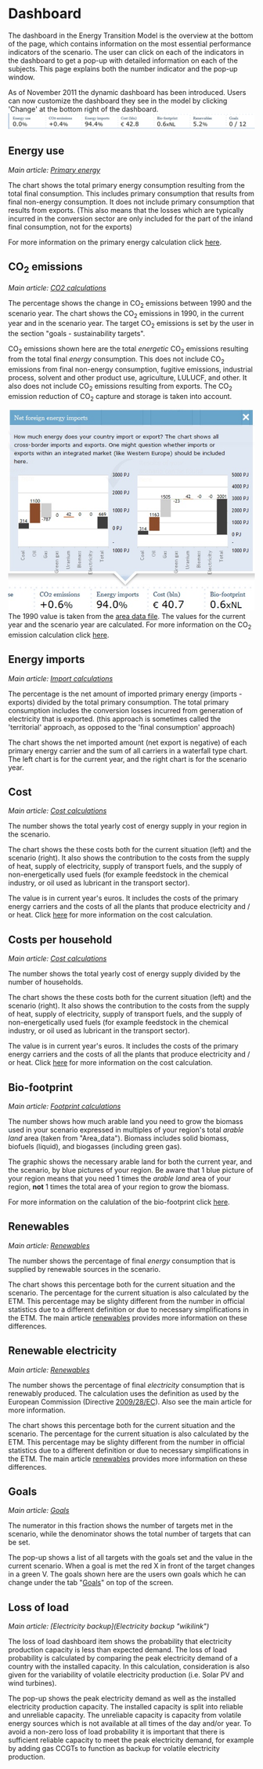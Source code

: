 # Dashboard

The dashboard in the Energy Transition Model is the overview at the bottom of the page, which contains information on the most essential performance indicators of the scenario. The user can click on each of the indicators in the dashboard to get a pop-up with detailed information on each of the subjects. This page explains both the number indicator and the pop-up window.

As of November 2011 the dynamic dashboard has been introduced. Users can now customize the dashboard they see in the model by clicking 'Change' at the bottom right of the dashboard. ![A screenshot of the dashboard, which supplies information on a number of performance indicators of your scenario.](../images/Dashboard.jpg "fig:A screenshot of the dashboard, which supplies information on a number of performance indicators of your scenario.")

Energy use
----------

*Main article: [Primary energy](primary_energy.md)*

The chart shows the total primary energy consumption resulting from the total final consumption. This includes primary consumption that results from final non-energy consumption. It does not include primary consumption that results from exports. (This also means that the losses which are typically incurred in the conversion sector are only included for the part of the inland final consumption, not for the exports)

For more information on the primary energy calculation click [here](primary_energy.md).

CO<sub>2</sub> emissions
------------------------

*Main article: [CO2 calculations](co2_calculations.md)*

The percentage shows the change in CO<sub>2</sub> emissions between 1990 and the scenario year. The chart shows the CO<sub>2</sub> emissions in 1990, in the current year and in the scenario year. The target CO<sub>2</sub> emissions is set by the user in the section "goals - sustainability targets".

CO<sub>2</sub> emissions shown here are the total *energetic* CO<sub>2</sub> emissions resulting from the total final *energy* consumption. This does not include CO<sub>2</sub> emissions from final non-energy consumption, fugitive emissions, industrial process, solvent and other product use, agriculture, LULUCF, and other. It also does not include CO<sub>2</sub> emissions resulting from exports. The CO<sub>2</sub> emission reduction of CO<sub>2</sub> capture and storage is taken into account.

![Energy import in the dashboard](../images/Import_chart.jpg "fig:Energy import in the dashboard") The 1990 value is taken from the [area data file](https://github.com/quintel/etsource/blob/master/datasets/nl/nl.ad). The values for the current year and the scenario year are calculated. For more information on the CO<sub>2</sub> emission calculation click [here](co2_calculations.md).

Energy imports
--------------

*Main article: [Import calculations](import_calculations)*

The percentage is the net amount of imported primary energy (imports - exports) divided by the total primary consumption. The total primary consumption includes the conversion losses incurred from generation of electricity that is exported. (this approach is sometimes called the 'territorial' approach, as opposed to the 'final consumption' approach)

The chart shows the net imported amount (net export is negative) of each primary energy carrier and the sum of all carriers in a waterfall type chart. The left chart is for the current year, and the right chart is for the scenario year.

Cost
----

*Main article: [Cost calculations](cost_calculations.md)*

The number shows the total yearly cost of energy supply in your region in the scenario.

The chart shows the these costs both for the current situation (left) and the scenario (right). It also shows the contribution to the costs from the supply of heat, supply of electricity, supply of transport fuels, and the supply of non-energetically used fuels (for example feedstock in the chemical industry, or oil used as lubricant in the transport sector).

The value is in current year's euros. It includes the costs of the primary energy carriers and the costs of all the plants that produce electricity and / or heat. Click [ here](cost_calculations.md) for more information on the cost calculation.

Costs per household
-------------------

*Main article: [Cost calculations](cost_calculations.md)*

The number shows the total yearly cost of energy supply divided by the number of households.

The chart shows the these costs both for the current situation (left) and the scenario (right). It also shows the contribution to the costs from the supply of heat, supply of electricity, supply of transport fuels, and the supply of non-energetically used fuels (for example feedstock in the chemical industry, or oil used as lubricant in the transport sector).

The value is in current year's euros. It includes the costs of the primary energy carriers and the costs of all the plants that produce electricity and / or heat. Click [here](cost_calculations.md) for more information on the cost calculation.

Bio-footprint 
-------------

*Main article: [Footprint calculations](documentation.md#biofootprint_calculations)*

The number shows how much arable land you need to grow the biomass used in your scenario expressed in multiples of your region's total *arable land* area (taken from "Area\_data"). Biomass includes solid biomass, biofuels (liquid), and biogasses (including green gas).

The graphic shows the necessary arable land for both the current year, and the scenario, by blue pictures of your region. Be aware that 1 blue picture of your region means that you need 1 times the *arable land* area of your region, **not** 1 times the total area of your region to grow the biomass.

For more information on the calulation of the bio-footprint click [here](documentation.md#biofootprint_calculations).

Renewables
----------

*Main article: [Renewables](Renewables "wikilink")*

The number shows the percentage of final *energy* consumption that is supplied by renewable sources in the scenario.

The chart shows this percentage both for the current situation and the scenario. The percentage for the current situation is also calculated by the ETM. This percentage may be slighty different from the number in official statistics due to a different definition or due to necessary simplifications in the ETM. The main article [renewables](renewables "wikilink") provides more information on these differences.

Renewable electricity
---------------------

*Main article: [Renewables](Renewables "wikilink")*

The number shows the percentage of final *electricity* consumption that is renewably produced. The calculation uses the definition as used by the European Commission (Directive [2009/28/EC](http://eur-lex.europa.eu/LexUriServ/LexUriServ.do?uri=Oj:L:2009:140:0016:0062:en:PDF)). Also see the main article for more information.

The chart shows this percentage both for the current situation and the scenario. The percentage for the current situation is also calculated by the ETM. This percentage may be slighty different from the number in official statistics due to a different definition or due to necessary simplifications in the ETM. The main article [renewables](renewables "wikilink") provides more information on these differences.

Goals
-----

*Main article: [Goals](targets.md)*

The numerator in this fraction shows the number of targets met in the scenario, while the denominator shows the total number of targets that can be set.

The pop-up shows a list of all targets with the goals set and the value in the current scenario. When a goal is met the red X in front of the target changes in a green V. The goals shown here are the users own goals which he can change under the tab "[Goals](targets.md)" on top of the screen.

Loss of load
------------

*Main article: [Electricity backup](Electricity backup "wikilink")*

The loss of load dashboard item shows the probability that electricity production capacity is less than expected demand. The loss of load probability is calculated by comparing the peak electricity demand of a country with the installed capacity. In this calculation, consideration is also given for the variability of volatile electricity production (i.e. Solar PV and wind turbines).

The pop-up shows the peak electricity demand as well as the installed electricity production capacity. The installed capacity is split into reliable and unreliable capacity. The unreliable capacity is capacity from volatile energy sources which is not available at all times of the day and/or year. To avoid a non-zero loss of load probability it is important that there is sufficient reliable capacity to meet the peak electricity demand, for example by adding gas CCGTs to function as backup for volatile electricity production.
